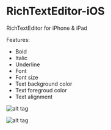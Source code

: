 RichTextEditor-iOS
==================
RichTextEditor for iPhone &amp; iPad

Features:
- Bold
- Italic
- Underline
- Font
- Font size
- Text background color
- Text foregroud color
- Text alignment


![alt tag](https://raw.github.com/aryaxt/RichTextEditor-iOS/master/ipadScreenShot.png)

![alt tag](https://raw.github.com/aryaxt/RichTextEditor-iOS/master/iphoneScreenshot.png)
